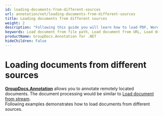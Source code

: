 ```yaml
---
id: loading-documents-from-different-sources
url: annotation/net/loading-documents-from-different-sources
title: Loading documents from different sources
weight: 2
description: "Following this guide you will learn how to load PDF, Word, Excel, PowerPoint documents by local file path, stream or URL for further processing with GroupDocs.Annotation for .NET API."
keywords: Load document from file path, Load document from URL, Load document from stream
productName: GroupDocs.Annotation for .NET
hideChildren: False
---
```

# Loading documents from different sources

[**GroupDocs.Annotation**](https://products.groupdocs.com/annotation/net) allows you to annotate remotely located documents. The document processing would be similar to [Load document from stream](https://wiki.lisbon.dynabic.com/display/annotation/Load+document+from+Stream).   
Following examples demonstrates how to load documents from different sources.
